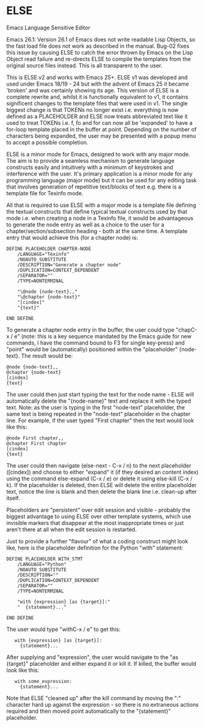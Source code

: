 # ELSE
Emacs Language Sensitive Editor

Emacs 26.1: Version 26.1 of Emacs does not write readable Lisp Objects, so the fast load file does not work as described in the manual. Bug-02 fixes this issue by causing ELSE to catch the error thrown by Emacs on the Lisp Object read failure and re-directs ELSE to compile the templates from the original source files instead. This is all transparent to the user.

This is ELSE v2 and works with Emacs 25+. ELSE v1 was developed and used under Emacs 18/19 - 24 but with the advent of Emacs 25 it became 'broken' and was certainly showing its age. This version of ELSE is a complete rewrite and, whilst it is functionally equivalent to v1, it contains significent changes to the template files that were used in v1. The single biggest change is that TOKENs no longer exist i.e. everything is now defined as a PLACEHOLDER and ELSE now treats abbreviated text like it used to treat TOKENs i.e. f, fo and for can now all be 'expanded' to have a for-loop template placed in the buffer at point. Depending on the number of characters being expanded, the user may be presented with a popup menu to accept a possible completion.

ELSE is a minor mode for Emacs, designed to work with any major mode. The aim is to provide a seamless mechanism to generate language constructs easily and intuitively with a minimum of keystrokes and interference with the user. It's primary application is a minor mode for any programming language (major mode) but it can be used for any editing task that involves generation of repetitive text/blocks of text e.g. there is a template file for Texinfo mode. 

All that is required to use ELSE with a major mode is a template file defining the textual constructs that define typical textual constructs used by that mode i.e. when creating a node in a Texinfo file, it would be advantageous to generate the node entry as well as a choice to the user for a chapter/section/subsection heading - both at the same time. A template entry that would achieve this (for a chapter node) is:

```
DEFINE PLACEHOLDER CHAPTER-NODE
    /LANGUAGE="Texinfo"
    /NOAUTO_SUBSTITUTE
    /DESCRIPTION="Generate a chapter node"
    /DUPLICATION=CONTEXT_DEPENDENT
    /SEPARATOR=""
    /TYPE=NONTERMINAL
    
    "\@node {node-text},,"
    "\@chapter {node-text}"
    "[cindex]"
    "{text}"

END DEFINE
```

To generate a chapter node entry in the buffer, the user could type "chapC-x / e" (note: this is a key sequence mandated by the Emacs guide for new commands, I have the command bound to F3 for single key-press) and "point" would be (automatically) positioned within the "placeholder" {node-text}. The result would be:

```
@node {node-text},,
@chapter {node-text}
[cindex]
{text}
```

The user could then just start typing the text for the node name - ELSE will automatically delete the "{node-name}" text and replace it with the typed text. Note: as the user is typing in the first "node-text" placeholder, the same text is being repeated in the "node-text" placeholder in the chapter line. For example, if the user typed "First chapter" then the text would look like this:

```
@node First chapter,,
@chapter First chapter
[cindex]
{text}
```

The user could then navigate (else-next - C-x / n) to the next placeholder ([cindex]) and choose to either "expand" it (if they desired an content index) using the command else-expand (C-x / e) or delete it using else-kill (C-x / k). If the placeholder is deleted, then ELSE will delete the entire placeholder text, notice the line is blank and then delete the blank line i.e. clean-up after itself.

Placeholders are "persistent" over edit session and visible - probably the biggest advantage to using ELSE over other template systems, which use invisible markers that disappear at the most inappropriate times or just aren't there at all when the edit session is restarted.

Just to provide a further "flavour" of what a coding construct might look like, here is the placeholder definition for the Python "with" statement:
```
DEFINE PLACEHOLDER WITH_STMT 
    /LANGUAGE="Python" 
    /NOAUTO_SUBSTITUTE 
    /DESCRIPTION=""
    /DUPLICATION=CONTEXT_DEPENDENT 
    /SEPARATOR="" 
    /TYPE=NONTERMINAL 

    "with {expression} [as {target}]:"
    "  {statement}..."

END DEFINE
```
The user would type "withC-x / e" to get this:
```
   with {expression} [as {target}]:
     {statement}...
```
After supplying and "expression", the user would navigate to the "as {target}" placeholder and either expand it or kill it. If killed, the buffer would look like this:
```
   with some_expression:
     {statement}...
```
Note that ELSE "cleaned up" after the kill command by moving the ":" character hard up against the expression - so there is no extraneous actions required and then moved point automatically to the "{statement}" placeholder.
